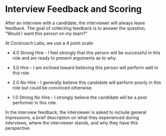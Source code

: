 # Interview Feedback and Scoring

After an interview with a candidate, the interviewer will always leave feedback. The goal of collecting feedback is to answer the question, "Would I want this person on my team?" 

At Cockroach Labs, we use a 4 point scale:

- 4.0   Strong Hire - I feel strongly that this person will be successful in this role and am ready to present arguments as to why.

- 3.0   Hire - I am inclined toward believing this person will perform well in this role.

- 2.0   No Hire - I generally believe this candidate will perform poorly in this role but could be convinced otherwise.

- 1.0   Strong No Hire - I strongly believe the candidate will be a poor performer in this role. 

In the interview feedback, the interviewer is asked to include general impressions, a brief description on what they experienced during interviews, where the interviewer stands, and why they have this perspective. 

